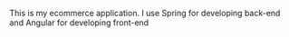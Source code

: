 This is my ecommerce application. I use Spring for developing back-end and Angular for developing front-end





